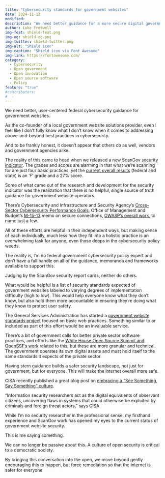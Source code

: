 ```yaml
---
title: "Cybersecurity standards for government websites"
date: 2024-11-12
modified: 
description: "We need better guidance for a more secure digital government experience."
author: Luke Fretwell
img-feat: shield-feat.png
img-og: shield-og.png
img-twitter: shield-twitter.png
img-alt: "Shield icon"
img-caption: "Shield icon via Font Awesome"
img-link: https://fontawesome.com/
category:
  - Cybersecurity
  - Open government
  - Open innovation
  - Open source software
  - Policy
feature: "true"
#contributors:
#  - 
---
```


We need better, user-centered federal cybersecurity guidance for government websites.

As the co-founder of a local government website solutions provider, even I feel like I don’t fully know what I don’t know when it comes to addressing above-and-beyond best practices in cybersecurity.

And to be frankly honest, it doesn’t appear that others do as well, vendors and government agencies alike.

The reality of this came to head when [we](https://civichackingagency.org) released a new [ScanGov security indicator](https://docs.scangov.org/blog/new-gov-website-security-grades-scores). The grades and scores are alarming in that what we’re scanning for are just four basic practices, yet the [current overall results](https://scangov.org/?field=security&level=1) (federal and state) is an ‘F’ grade and a 27% score.

Some of what came out of the research and development for the security indicator was the realization that there is no helpful, single source of truth guidance for government website operators.

There’s Cybersecurity and Infrastructure and Security Agency’s [Cross-Sector Cybersecurity Performance Goals](https://www.cisa.gov/cross-sector-cybersecurity-performance-goals), Office of Management and Budget’s [M-15-13](https://www.whitehouse.gov/wp-content/uploads/legacy_drupal_files/omb/memoranda/2015/m-15-13.pdf) memo on secure connections, [OWASP’s overall work](https://owasp.org), to name just a few.

All of these efforts are helpful in their independent ways, but making sense of each individually, much less how they fit into a holistic practice is an overwhelming task for anyone, even those deeps in the cybersecurity policy weeds.

The reality is, I’m no federal government cybersecurity policy expert and don’t have a full handle on all of the guidance, memoranda and frameworks available to support this.

Judging by the ScanGov security report cards, neither do others.

What would be helpful is a list of security standards expected of government websites labeled to varying degrees of implementation difficulty (high to low). This would help everyone know what they don’t know, but also hold them more accountable in ensuring they’re doing what they know to protect user safety.

The General Services Administration has started a [government website standards project](https://govfresh.com/signal/federal-government-website-standards) focused on basic web practices. Something similar to or included as part of this effort would be an invaluable service.

There’s a bit of government calls for better private sector software practices, and efforts like the [White House Open Source Summit and OpenSSF’s work](https://openssf.org/press-release/2023/09/13/openssf-gathers-us-government-and-industry-leaders-at-secure-open-source-software-summit-2023/) related to this, but these are more granular and technical. The government operates its own digital assets and must hold itself to the same standards it expects of the private sector.

Having stern guidance builds a safer security landscape, not just for government, but for everyone. This will make the internet overall more safe.

CISA recently published a great blog post on [embracing a “See Something, Say Something” culture](https://www.cisa.gov/news-events/news/engaging-security-researchers-embracing-see-something-say-something-culture).

“Information security researchers act as the digital equivalents of observant citizens, uncovering flaws in systems that could otherwise be exploited by criminals and foreign threat actors,” says CISA.

While I’m no security researcher in the professional sense, my firsthand experience and ScanGov work has opened my eyes to the current status of government website security.

This is me saying something.

We can no longer be passive about this. A culture of open security is critical to a democratic society.

By bringing this conversation into the open, we move beyond gently encouraging this to happen, but force remediation so that the internet is safer for everyone.